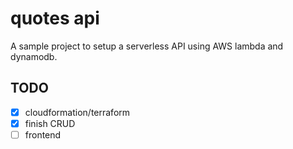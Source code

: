 # quotes api

A sample project to setup a serverless API using AWS lambda and dynamodb.

## TODO

- [X] cloudformation/terraform
- [X] finish CRUD
- [ ] frontend

